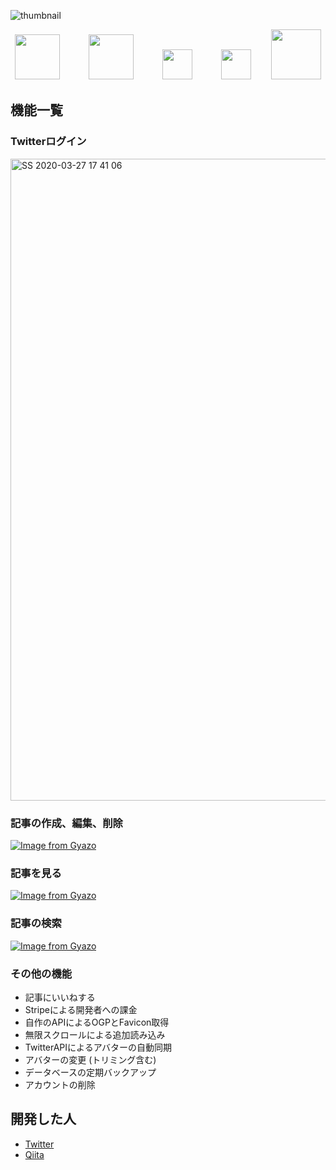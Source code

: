 ![thumbnail](https://user-images.githubusercontent.com/50517283/77732037-68b67b80-7047-11ea-8452-73a8de205aeb.png)

<p align="center">
  <a href="https://angular.jp/"><img src="https://cdn.worldvectorlogo.com/logos/angular-icon-1.svg" height="72px;" /></a>　　　
  <a href="https://firebase.google.com/?hl=ja"><img src="https://cdn.worldvectorlogo.com/logos/firebase-1.svg" height="72px;" /></a>　　　
  <a href="https://stripe.com/jp"><img src="https://cdn.worldvectorlogo.com/logos/stripe-4.svg" height="48px;" /></a>　　　
  <a href="https://www.algolia.com/"><img src="https://cdn.worldvectorlogo.com/logos/algolia-3.svg" height="48px;" /></a>　　
  <a href="https://github.co.jp/features/actions"><img src="https://knowledge.sakura.ad.jp/images/2020/01/11450_t.png" height="80px;" /></a>
</p>

## 機能一覧

### Twitterログイン

<img width="1027" alt="SS 2020-03-27 17 41 06" src="https://user-images.githubusercontent.com/50517283/77737879-2b0b2000-7052-11ea-962f-a94b76f12b69.png">

### 記事の作成、編集、削除

[![Image from Gyazo](https://i.gyazo.com/dd785bb653b7cfa1c61be47a0574ff9f.gif)](https://gyazo.com/dd785bb653b7cfa1c61be47a0574ff9f)

### 記事を見る

[![Image from Gyazo](https://i.gyazo.com/79c62131f0e82fcdd3d5afc092fe5469.gif)](https://gyazo.com/79c62131f0e82fcdd3d5afc092fe5469)

### 記事の検索

[![Image from Gyazo](https://i.gyazo.com/1dd7a9c5a5cdcaf617bc880c96a992b7.gif)](https://gyazo.com/1dd7a9c5a5cdcaf617bc880c96a992b7)

### その他の機能

- 記事にいいねする
- Stripeによる開発者への課金
- 自作のAPIによるOGPとFavicon取得
- 無限スクロールによる追加読み込み
- TwitterAPIによるアバターの自動同期
- アバターの変更 (トリミング含む)
- データベースの定期バックアップ
- アカウントの削除

## 開発した人
- [Twitter](https://twitter.com/uotya)
- [Qiita](https://qiita.com/otyamaru)
